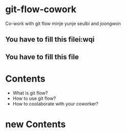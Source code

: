 # git-flow-cowork
Co-work with git flow
minje yunje seulbi and joongwon
## You have to fill this filei:wqi

## You have to fill this file


# Contents
- What is git flow?
- How to use git flow?
- How to coolaborate with your coworker?

# new Contents
